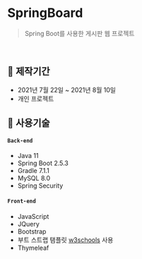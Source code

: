 # SpringBoard
> Spring Boot를 사용한 게시판 웹 프로젝트

<br>

## 📅 제작기간
+ 2021년 7월 22일 ~ 2021년 8월 10일
+ 개인 프로젝트

## 📝 사용기술

#### `Back-end`
+ Java 11
+ Spring Boot 2.5.3
+ Gradle 7.1.1
+ MySQL 8.0
+ Spring Security

#### `Front-end`
+ JavaScript
+ JQuery
+ Bootstrap
+ 부트 스트랩 탬플릿 [w3schools](https://www.w3schools.com/bootstrap4/default.asp) 사용
+ Thymeleaf
